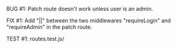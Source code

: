 BUG #1:
    Patch route doesn't work unless user is an admin.

FIX #1:
    Add "||" between the two middlewares "requireLogin" and "requireAdmin" in the patch route.

TEST #1:
    routes.test.js/